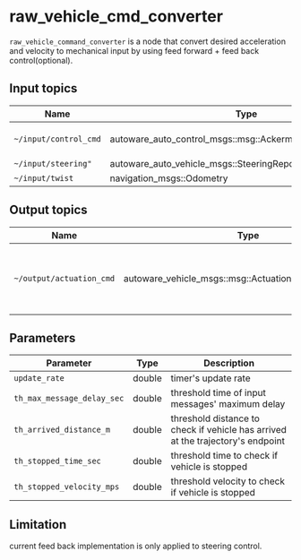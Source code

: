 # raw_vehicle_cmd_converter

`raw_vehicle_command_converter` is a node that convert desired acceleration and velocity to mechanical input by using feed forward + feed back control(optional).

## Input topics

| Name                  | Type                                                     | Description                                                                                                        |
| --------------------- | -------------------------------------------------------- | ------------------------------------------------------------------------------------------------------------------ |
| `~/input/control_cmd` | autoware_auto_control_msgs::msg::AckermannControlCommand | target `velocity/acceleration/steering_angle/steering_angle_velocity` is necessary to calculate actuation command. |
| `~/input/steering"`   | autoware_auto_vehicle_msgs::SteeringReport               | current status of steering used for steering feed back control                                                     |
| `~/input/twist`       | navigation_msgs::Odometry                                | twist topic in odometry is used.                                                                                   |

## Output topics

| Name                     | Type                                                | Description                                             |
| ------------------------ | --------------------------------------------------- | ------------------------------------------------------- |
| `~/output/actuation_cmd` | autoware_vehicle_msgs::msg::ActuationCommandStamped | actuation command for vehicle to apply mechanical input |

## Parameters

| Parameter                  | Type   | Description                                                                     |
| -------------------------- | ------ | ------------------------------------------------------------------------------- |
| `update_rate`              | double | timer's update rate                                                             |
| `th_max_message_delay_sec` | double | threshold time of input messages' maximum delay                                 |
| `th_arrived_distance_m`    | double | threshold distance to check if vehicle has arrived at the trajectory's endpoint |
| `th_stopped_time_sec`      | double | threshold time to check if vehicle is stopped                                   |
| `th_stopped_velocity_mps`  | double | threshold velocity to check if vehicle is stopped                               |

## Limitation

current feed back implementation is only applied to steering control.
